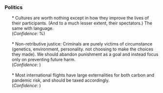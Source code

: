 <h3>Politics</h3>

<div><ul>
<!--  -->
<!-- 	* No good evidence that UK fiscal austerity 2010-2015 is associated with the death of 2000+ disabled people.
	<br>
	(<i>Confidence</i>: %)<br><br>
 --><!--  -->
	* Cultures are worth nothing except in how they improve the lives of their participants. (And to a much lesser extent, their spectators.) The same with language.
	<br>
	(<i>Confidence</i>: %)<br><br>
<!--  -->
	* Non-retributive justice: Criminals are purely victims of circumstance (genetics, environment, personality. not choosing to make the choices they made). We should abandon punishment as a goal and instead focus only on preventing future harm. 
	<br>
	(<i>Confidence</i>: )<br><br>
<!--  -->
	* Most international flights have large externalities for both carbon and pandemic risk, and should be taxed accordingly.
	<br>
	(<i>Confidence</i>: )<br><br>
</ul>
</div>